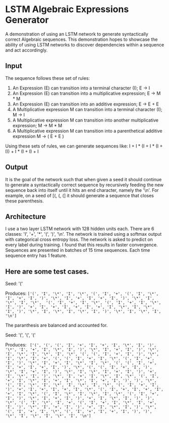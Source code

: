 # LSTM Algebraic Expressions Generator
A demonstration of using an LSTM network to generate syntactically correct Algebraic sequences. This demonstration hopes to showcase the ability of using LSTM networks to discover dependencies within a sequence and act accordingly.

## Input
The sequence follows these set of rules:

1. An Expression (E) can transition into a terminal character (I); E -> I
2. An Expression (E) can transition into a multiplicative expression; E -> M * M
3. An Expression (E) can transition into an additive expression; E -> E + E
4. A Multiplicative expression M can transition into a terminal character (I); M -> I
5. A Multiplicative expression M can transition into another multiplicative expression; M -> M * M
6. A Multiplicative expression M can transition into a parenthetical additive expression M -> ( E + E )

Using these sets of rules, we can generate sequences like:
I + I * (I + I * (I + I)) + I * (I + I) + I

## Output
It is the goal of the network such that when given a seed it should continue to generate a syntactically correct sequence by recursively feeding the new sequence back into itself until it hits an end character, namely the '\n'.
For example, on a seed of [(, (, (] it should generate a sequence that closes these parenthesis.

## Architecture
I use a two layer LSTM network with 128 hidden units each. There are 6 classes: 'I', '+', '\*', '(', ')', '\n'. The network is trained using a softmax output with categorical cross entropy loss. The network is asked to predict on every label during training. I found that this results in faster convergence. Sequences are presented in batches of 15 time sequences. Each time sequence entry has 1 feature.

## Here are some test cases.
Seed: '('

Produces:
`
['(',
  'I', '\*', 'I', '\*',
  '(',
   'I', '+',
   '(',
    'I', '\*', 'I', '+', 'I',
   ')', '\*', 'I', '+', 'I', '+', 'I',
  ')', '\*', 'I', '\*', 'I', '\*', 
  '(',
   'I', '+', 'I', '\*',
   '(',
      'I', '+', 'I', '\*', 'I',
   ')', '+', 'I', '+', 'I', '+', 'I', '+', 'I', '\*', 'I', '\*', 'I',
  ')', '\*', 'I', '\*', 'I', '\*', 'I',
 ')', '\*', 'I', '\*', 'I', '\n']
`

 The paranthesis are balanced and accounted for.

 Seed: '(', '(', '('

 Produces:
 `
 ['(', '(', '(', 'I', '+', 'I', '+', 'I', '\*', 'I', ')', '\*', 'I', '+', 'I', '\*', 'I', ')', '\*', 'I', '+', 'I', ')', '\*', 'I', '\*', 'I', '\*', 'I', '\*', '(', '(', 'I', '+', 'I', ')', '\*', 'I', '\*', 'I', '+', '(', '(', 'I', '+', 'I', '\*', '(', 'I', '+', 'I', ')', '\*', 'I', '+', 'I', '\*', 'I', '\*', '(', '(', 'I', '+', 'I', '+', 'I', '+', 'I', ')', '\*', '(', '(', 'I', '+', 'I', ')', '\*', 'I', '+', 'I', ')', '\*', 'I', '\*', 'I', '+', 'I', ')', '+', 'I', '\*', 'I', ')', '\*', 'I', '+', 'I', '\*', 'I', '\*', '(', 'I', '+', 'I', '\*', 'I', '+', 'I', '\*', 'I', '+', 'I', ')', ')', '\*', '(', 'I', '\*', 'I', '\*', 'I', '\*', 'I', '\*', '(', 'I', '+', 'I', ')', '+', 'I', '+', 'I', '+', 'I', '\*', '(', 'I', '+', 'I', '+', 'I', '+', 'I', '\*', '(', 'I', '\*', 'I', '\*', 'I', '\*', '(', 'I', '+', 'I', ')', '\*', 'I', '+', 'I', ')', '+', 'I', '\*', 'I', ')', ')', '\*', '(', 'I', '\*', 'I', '+', '(', 'I', '+', 'I', '\*', 'I', '+', 'I', ')', '\*', 'I', '+', 'I', ')', '+', 'I', '\*', 'I', ')', '\*', '(', 'I', '+', 'I', '\*', '(', 'I', '+', 'I', '+', 'I', ')', ')', '\*', 'I', '\*', 'I', '\*', 'I', '\n']`
